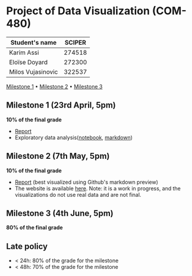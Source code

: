 # Project of Data Visualization (COM-480)

| Student's name | SCIPER |
| -------------- | ------ |
| Karim Assi | 274518 |
| Eloïse Doyard | 272300 |
| Milos Vujasinovic | 322537 |

[Milestone 1](milestones/milestone1.md) • [Milestone 2](milestones/milestone2.md) • [Milestone 3](#milestone-3)

## Milestone 1 (23rd April, 5pm)

**10% of the final grade**

- [Report](milestones/milestone1.md)
- Exploratory data analysis([notebook](milestones/eda.ipynb), [markdown](milestones/eda.md))

## Milestone 2 (7th May, 5pm)

**10% of the final grade**

- [Report](milestones/milestone2.md) (best visualized using Github's markdown preview)
- The website is available [here](https://com-480-data-visualization.github.io/data-visualization-project-2021-d3-musketeers/). Note: it is a work in progress, and the visualizations do not use real data and are not final.

## Milestone 3 (4th June, 5pm)

**80% of the final grade**


## Late policy

- < 24h: 80% of the grade for the milestone
- < 48h: 70% of the grade for the milestone
